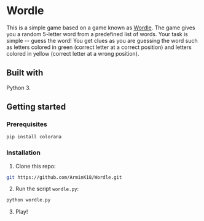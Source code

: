 # Wordle

This is a simple game based on a game known as [Wordle](https://www.nytimes.com/games/wordle/index.html). The game gives you a random 5-letter word from a predefined list of words. Your task is simple -- guess the word! 
You get clues as you are guessing the word such as letters colored in green (correct letter at a correct position) and letters colored in yellow (correct letter at a wrong position).

## Built with

Python 3.

## Getting started

### Prerequisites

```bash
pip install colorana
```

### Installation

1. Clone this repo: 
```bash
git https://github.com/ArminK18/Wordle.git
```

2. Run the script `wordle.py`:
```bash
python wordle.py
```

3. Play!
